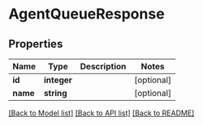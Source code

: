 # AgentQueueResponse

## Properties
Name | Type | Description | Notes
------------ | ------------- | ------------- | -------------
**id** | **integer** |  | [optional] 
**name** | **string** |  | [optional] 

[[Back to Model list]](../README.md#documentation-for-models) [[Back to API list]](../README.md#documentation-for-api-endpoints) [[Back to README]](../README.md)

